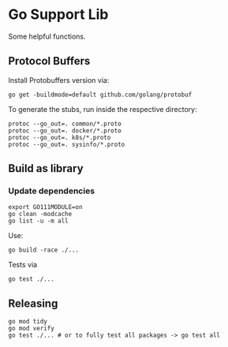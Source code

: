 # Go Support Lib

Some helpful functions.

## Protocol Buffers

Install Protobuffers version via:

    go get -buildmode=default github.com/golang/protobuf

To generate the stubs, run inside the respective directory:

    protoc --go_out=. common/*.proto
    protoc --go_out=. docker/*.proto
    protoc --go_out=. k8s/*.proto
    protoc --go_out=. sysinfo/*.proto

## Build as library

### Update dependencies

    export GO111MODULE=on
    go clean -modcache
    go list -u -m all

Use:

    go build -race ./...
    
Tests via

    go test ./...

## Releasing

    go mod tidy
    go mod verify
    go test ./... # or to fully test all packages -> go test all
